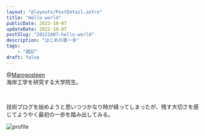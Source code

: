 ```yaml
---
layout: "@layouts/PostDetail.astro"
title: "Hello world"
publicDate: 2022-10-07
updateDate: 2022-10-07
postSlug: "20221007-hello-world"
description: "はじめの第一歩"
tags:
    - "雑記"
draft: false
---
```


@[Marogosteen](https://marogosteen-pages.web.app/)<br>海岸工学を研究する大学院生。

<br/>

技術ブログを始めようと思いつつかなり時が経ってしまったが、残す大切さを感じてようやく最初の一歩を踏み出してみる。

![profile](https://storage.cloud.google.com/marogosteen-pages-storage/2022/awaji_drone.png?authuser=1)
